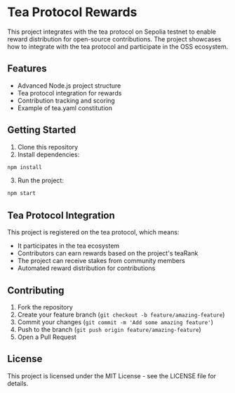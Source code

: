 # Tea Protocol Rewards

This project integrates with the tea protocol on Sepolia testnet to enable reward distribution for open-source contributions. The project showcases how to integrate with the tea protocol and participate in the OSS ecosystem.

## Features

- Advanced Node.js project structure
- Tea protocol integration for rewards
- Contribution tracking and scoring
- Example of tea.yaml constitution

## Getting Started

1. Clone this repository
2. Install dependencies:
```bash
npm install
```
3. Run the project:
```bash
npm start
```

## Tea Protocol Integration

This project is registered on the tea protocol, which means:
- It participates in the tea ecosystem
- Contributors can earn rewards based on the project's teaRank
- The project can receive stakes from community members
- Automated reward distribution for contributions

## Contributing

1. Fork the repository
2. Create your feature branch (`git checkout -b feature/amazing-feature`)
3. Commit your changes (`git commit -m 'Add some amazing feature'`)
4. Push to the branch (`git push origin feature/amazing-feature`)
5. Open a Pull Request

## License

This project is licensed under the MIT License - see the LICENSE file for details. 